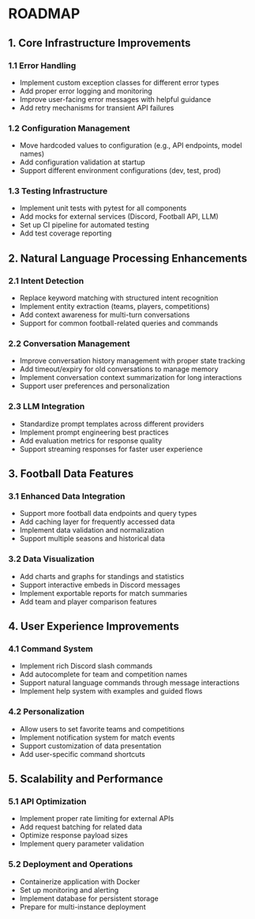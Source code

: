 # ROADMAP

## 1. Core Infrastructure Improvements

### 1.1 Error Handling
- Implement custom exception classes for different error types
- Add proper error logging and monitoring
- Improve user-facing error messages with helpful guidance
- Add retry mechanisms for transient API failures

### 1.2 Configuration Management
- Move hardcoded values to configuration (e.g., API endpoints, model names)
- Add configuration validation at startup
- Support different environment configurations (dev, test, prod)

### 1.3 Testing Infrastructure
- Implement unit tests with pytest for all components
- Add mocks for external services (Discord, Football API, LLM)
- Set up CI pipeline for automated testing
- Add test coverage reporting

## 2. Natural Language Processing Enhancements

### 2.1 Intent Detection
- Replace keyword matching with structured intent recognition
- Implement entity extraction (teams, players, competitions)
- Add context awareness for multi-turn conversations
- Support for common football-related queries and commands

### 2.2 Conversation Management
- Improve conversation history management with proper state tracking
- Add timeout/expiry for old conversations to manage memory
- Implement conversation context summarization for long interactions
- Support user preferences and personalization

### 2.3 LLM Integration
- Standardize prompt templates across different providers
- Implement prompt engineering best practices
- Add evaluation metrics for response quality
- Support streaming responses for faster user experience

## 3. Football Data Features

### 3.1 Enhanced Data Integration
- Support more football data endpoints and query types
- Add caching layer for frequently accessed data
- Implement data validation and normalization
- Support multiple seasons and historical data

### 3.2 Data Visualization
- Add charts and graphs for standings and statistics
- Support interactive embeds in Discord messages
- Implement exportable reports for match summaries
- Add team and player comparison features

## 4. User Experience Improvements

### 4.1 Command System
- Implement rich Discord slash commands
- Add autocomplete for team and competition names
- Support natural language commands through message interactions
- Implement help system with examples and guided flows

### 4.2 Personalization
- Allow users to set favorite teams and competitions
- Implement notification system for match events
- Support customization of data presentation
- Add user-specific command shortcuts

## 5. Scalability and Performance

### 5.1 API Optimization
- Implement proper rate limiting for external APIs
- Add request batching for related data
- Optimize response payload sizes
- Implement query parameter validation

### 5.2 Deployment and Operations
- Containerize application with Docker
- Set up monitoring and alerting
- Implement database for persistent storage
- Prepare for multi-instance deployment